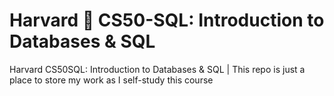 # Harvard 🦆 CS50-SQL: Introduction to Databases & SQL
Harvard CS50SQL: Introduction to Databases &amp; SQL | This repo is just a place to store my work as I self-study this course
